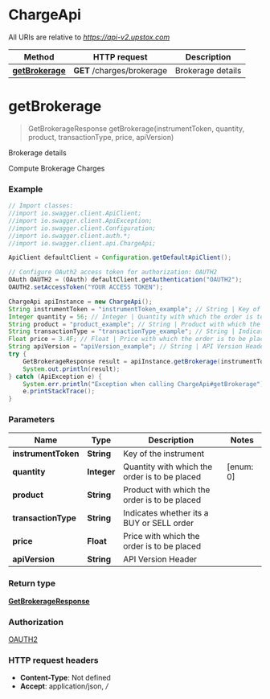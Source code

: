 # ChargeApi

All URIs are relative to *https://api-v2.upstox.com*

Method | HTTP request | Description
------------- | ------------- | -------------
[**getBrokerage**](ChargeApi.md#getBrokerage) | **GET** /charges/brokerage | Brokerage details

<a name="getBrokerage"></a>
# **getBrokerage**
> GetBrokerageResponse getBrokerage(instrumentToken, quantity, product, transactionType, price, apiVersion)

Brokerage details

Compute Brokerage Charges

### Example
```java
// Import classes:
//import io.swagger.client.ApiClient;
//import io.swagger.client.ApiException;
//import io.swagger.client.Configuration;
//import io.swagger.client.auth.*;
//import io.swagger.client.api.ChargeApi;

ApiClient defaultClient = Configuration.getDefaultApiClient();

// Configure OAuth2 access token for authorization: OAUTH2
OAuth OAUTH2 = (OAuth) defaultClient.getAuthentication("OAUTH2");
OAUTH2.setAccessToken("YOUR ACCESS TOKEN");

ChargeApi apiInstance = new ChargeApi();
String instrumentToken = "instrumentToken_example"; // String | Key of the instrument
Integer quantity = 56; // Integer | Quantity with which the order is to be placed
String product = "product_example"; // String | Product with which the order is to be placed
String transactionType = "transactionType_example"; // String | Indicates whether its a BUY or SELL order
Float price = 3.4F; // Float | Price with which the order is to be placed
String apiVersion = "apiVersion_example"; // String | API Version Header
try {
    GetBrokerageResponse result = apiInstance.getBrokerage(instrumentToken, quantity, product, transactionType, price, apiVersion);
    System.out.println(result);
} catch (ApiException e) {
    System.err.println("Exception when calling ChargeApi#getBrokerage");
    e.printStackTrace();
}
```

### Parameters

Name | Type | Description  | Notes
------------- | ------------- | ------------- | -------------
 **instrumentToken** | **String**| Key of the instrument |
 **quantity** | **Integer**| Quantity with which the order is to be placed | [enum: 0]
 **product** | **String**| Product with which the order is to be placed |
 **transactionType** | **String**| Indicates whether its a BUY or SELL order |
 **price** | **Float**| Price with which the order is to be placed |
 **apiVersion** | **String**| API Version Header |

### Return type

[**GetBrokerageResponse**](GetBrokerageResponse.md)

### Authorization

[OAUTH2](../README.md#OAUTH2)

### HTTP request headers

 - **Content-Type**: Not defined
 - **Accept**: application/json, */*

